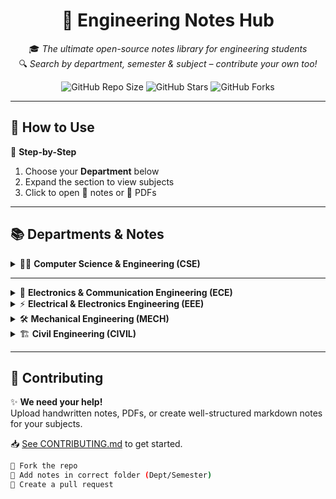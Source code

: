 <div align="center">

# 📘 Engineering Notes Hub

🎓 *The ultimate open-source notes library for engineering students*  
🔍 *Search by department, semester & subject – contribute your own too!*

![GitHub Repo Size](https://img.shields.io/github/repo-size/Kash1444/Engineering-Notes-Hub?color=blue)
![GitHub Stars](https://img.shields.io/github/stars/Kash1444/Engineering-Notes-Hub?style=social)
![GitHub Forks](https://img.shields.io/github/forks/Kash1444/Engineering-Notes-Hub?style=social)

</div>

---

## 🚀 How to Use

🧭 **Step-by-Step**
1. Choose your **Department** below
2. Expand the section to view subjects
3. Click to open 📘 notes or 📄 PDFs

---

## 📚 Departments & Notes

<details>
<summary>👨‍💻 <strong>Computer Science & Engineering (CSE)</strong></summary>

### 📂 Semester 4
- 🤖 [Artificial Intelligence](https://github.com/Kash1444/Engineering-Notes-Hub/tree/main/CSE/Artificial%20Intelligence)
- 🖥️ [Computer Architecture](https://github.com/Kash1444/Engineering-Notes-Hub/tree/main/CSE/Computer%20Architecture)
- 🔢 [Linear Algebra](https://github.com/Kash1444/Engineering-Notes-Hub/tree/main/CSE/Linear%20Algebra)
- 💾 [Operating System](https://github.com/Kash1444/Engineering-Notes-Hub/tree/main/CSE/Operating%20System)
- 🧑‍💻 [Software Engineering](https://github.com/Kash1444/Engineering-Notes-Hub/tree/main/CSE/Software%20Engineering)
- 🧠 [Theory of Computation](https://github.com/Kash1444/Engineering-Notes-Hub/tree/main/CSE/Theory%20Of%20Computation)

### 📂 Semester 4

</details>

---

<details>
<summary>📡 <strong>Electronics & Communication Engineering (ECE)</strong></summary>

📝 Notes coming soon.  
🙋 Want to contribute? [Click here](CONTRIBUTING.md)

</details>

<details>
<summary>⚡ <strong>Electrical & Electronics Engineering (EEE)</strong></summary>

📝 Notes coming soon.  
🙋 Your contributions are welcome!

</details>

<details>
<summary>🛠️ <strong>Mechanical Engineering (MECH)</strong></summary>

📝 Notes coming soon.  
📥 Submit yours to help your juniors!

</details>

<details>
<summary>🏗️ <strong>Civil Engineering (CIVIL)</strong></summary>

📝 Notes coming soon.  
🚧 Let's build this section together!

</details>

---

## 🙌 Contributing

✨ **We need your help!**  
Upload handwritten notes, PDFs, or create well-structured markdown notes for your subjects.

📥 [See CONTRIBUTING.md](CONTRIBUTING.md) to get started.

```bash
📌 Fork the repo
🧠 Add notes in correct folder (Dept/Semester)
🚀 Create a pull request
